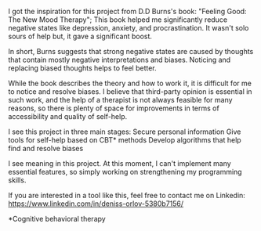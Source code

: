 I got the inspiration for this project from D.D Burns's book: "Feeling Good: The New Mood Therapy"; This book helped me significantly reduce negative states like depression, anxiety, and procrastination. It wasn't solo sours of help but, it gave a significant boost.

In short, Burns suggests that strong negative states are caused by thoughts that contain mostly negative interpretations and biases. Noticing and replacing biased thoughts helps to feel better.

While the book describes the theory and how to work it, it is difficult for me to notice and resolve biases. I believe that third-party opinion is essential in such work, and the help of a therapist is not always feasible for many reasons, so there is plenty of space for improvements in terms of accessibility and quality of self-help. 

I see this project in three main stages:
Secure personal information
Give tools for self-help based on CBT* methods
Develop algorithms that help find and resolve biases

I see meaning in this project.  At this moment, I can't implement many essential features, so simply working on strengthening my programming skills.

If you are interested in a tool like this, feel free to contact me on Linkedin:
https://www.linkedin.com/in/deniss-orlov-5380b7156/

*Cognitive behavioral therapy
